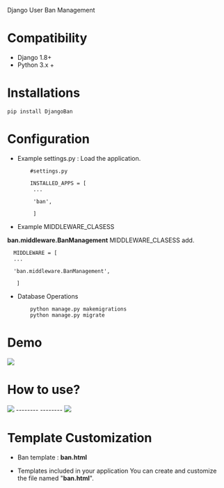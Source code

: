 Django User Ban Management

# Compatibility

* Django 1.8+
* Python 3.x +

# Installations

    pip install DjangoBan

# Configuration

* Example settings.py : Load the application.
        
          #settings.py
          
          INSTALLED_APPS = [
           ...
           
           'ban',
           
           ]
       
* Example MIDDLEWARE_CLASESS

**ban.middleware.BanManagement**  MIDDLEWARE_CLASESS add.
    
      MIDDLEWARE = [
      ...
        
      'ban.middleware.BanManagement',
        
       ]


* Database Operations

          python manage.py makemigrations
          python manage.py migrate


# Demo

<img src="http://image.prntscr.com/image/b5091af280374c70a525b2fa544ff912.png"/>


# How to use?

<img src="http://image.prntscr.com/image/180286313dcd46c28067735d18f5cbc6.png"/>
--------
--------

<img src="http://image.prntscr.com/image/22d7d44c180f4daeaf20f1b6c31fd598.png"/>

# Template Customization

* Ban template : **ban.html**

* Templates included in your application You can create and customize the file named "**ban.html**".

